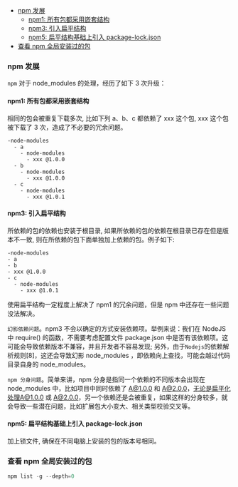 <!--
abbrlink: baced56a
-->

- [npm 发展](#npm-发展)
  - [npm1: 所有包都采用嵌套结构](#npm1-所有包都采用嵌套结构)
  - [npm3: 引入扁平结构](#npm3-引入扁平结构)
  - [npm5: 扁平结构基础上引入 package-lock.json](#npm5-扁平结构基础上引入-package-lockjson)
- [查看 npm 全局安装过的包](#查看-npm-全局安装过的包)

### npm 发展

`npm` 对于 node_modules 的处理，经历了如下 3 次升级：

#### npm1: 所有包都采用嵌套结构

相同的包会被重复下载多次, 比如下列 a、b、c 都依赖了 xxx 这个包, xxx 这个包被下载了 3 次，造成了不必要的冗余问题。

```text
-node-modules
  - a
    - node-modules
      - xxx @1.0.0
  - b
    - node-modules
      - xxx @1.0.0
  - c
    - node-modules
      - xxx @1.0.1
```

#### npm3: 引入扁平结构

所依赖的包的依赖也安装于根目录, 如果所依赖的包的依赖在根目录已存在但是版本不一致, 则在所依赖的包下面单独加上依赖的包。例子如下:

```
-node-modules
- a
- b
- xxx @1.0.0
- c
  - node-modules
    - xxx @1.0.1
```

使用扁平结构一定程度上解决了 npm1 的冗余问题，但是 npm 中还存在一些问题没法解决。

`幻影依赖问题`。npm3 不会以确定的方式安装依赖项。举例来说：我们在 NodeJS 中 require() 的函数，不需要考虑配置文件 package.json 中是否有该依赖项。这可能会导致依赖版本不兼容，并且开发者不容易发现; 另外，由于`Nodejs`的依赖解析规则[8]，这还会导致幻影 node_modules ，即依赖向上查找，可能会越过代码目录自身的 node_modules。

`npm 分身问题`。简单来讲，npm 分身是指同一个依赖的不同版本会出现在 node_modules 中，比如项目中同时依赖了 A@1.0.0 和 A@2.0.0，无论是扁平化处理A@1.0.0 或 A@2.0.0，另一个依赖还是会被重复，如果这样的分身较多，就会导致一些潜在问题，比如扩展包大小变大、相关类型校验交叉等。

#### npm5: 扁平结构基础上引入 package-lock.json

加上锁文件, 确保在不同电脑上安装的包的版本号相同。

### 查看 npm 全局安装过的包

```js
npm list -g --depth=0
```

